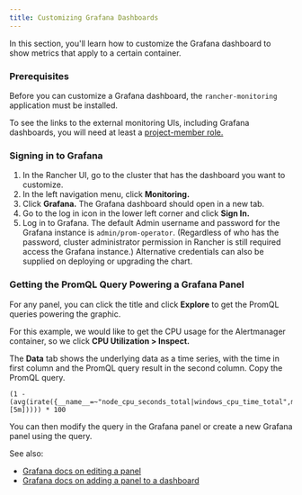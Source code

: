```yaml
---
title: Customizing Grafana Dashboards
---
```


In this section, you'll learn how to customize the Grafana dashboard to show metrics that apply to a certain container.

### Prerequisites

Before you can customize a Grafana dashboard, the `rancher-monitoring` application must be installed.

To see the links to the external monitoring UIs, including Grafana dashboards, you will need at least a [project-member role.](../../../integrations-in-rancher/monitoring-and-alerting/rbac-for-monitoring.md#users-with-rancher-cluster-manager-based-permissions)

### Signing in to Grafana

1. In the Rancher UI, go to the cluster that has the dashboard you want to customize.
1. In the left navigation menu, click **Monitoring.**
1. Click **Grafana.** The Grafana dashboard should open in a new tab.
1. Go to the log in icon in the lower left corner and click **Sign In.**
1. Log in to Grafana. The default Admin username and password for the Grafana instance is `admin/prom-operator`. (Regardless of who has the password, cluster administrator permission in Rancher is still required access the Grafana instance.) Alternative credentials can also be supplied on deploying or upgrading the chart.


### Getting the PromQL Query Powering a Grafana Panel

For any panel, you can click the title and click **Explore** to get the PromQL queries powering the graphic.

For this example, we would like to get the CPU usage for the Alertmanager container, so we click **CPU Utilization > Inspect.**

The **Data** tab shows the underlying data as a time series, with the time in first column and the PromQL query result in the second column. Copy the PromQL query.

```
(1 - (avg(irate({__name__=~"node_cpu_seconds_total|windows_cpu_time_total",mode="idle"}[5m])))) * 100
```

You can then modify the query in the Grafana panel or create a new Grafana panel using the query.

See also:

- [Grafana docs on editing a panel](https://grafana.com/docs/grafana/latest/panels-visualizations/configure-panel-options/#edit-a-panel)
- [Grafana docs on adding a panel to a dashboard](https://grafana.com/docs/grafana/latest/panels-visualizations/panel-editor-overview)